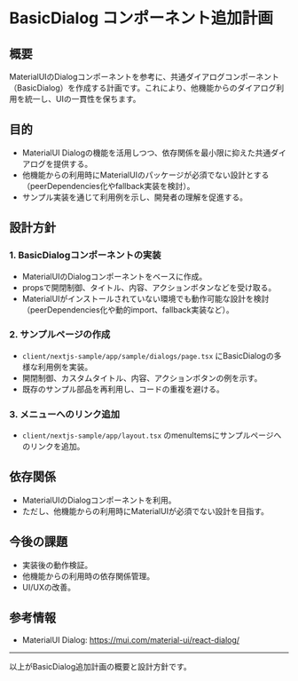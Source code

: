 # BasicDialog コンポーネント追加計画

## 概要
MaterialUIのDialogコンポーネントを参考に、共通ダイアログコンポーネント（BasicDialog）を作成する計画です。これにより、他機能からのダイアログ利用を統一し、UIの一貫性を保ちます。

## 目的
- MaterialUI Dialogの機能を活用しつつ、依存関係を最小限に抑えた共通ダイアログを提供する。
- 他機能からの利用時にMaterialUIのパッケージが必須でない設計とする（peerDependencies化やfallback実装を検討）。
- サンプル実装を通じて利用例を示し、開発者の理解を促進する。

## 設計方針

### 1. BasicDialogコンポーネントの実装
- MaterialUIのDialogコンポーネントをベースに作成。
- propsで開閉制御、タイトル、内容、アクションボタンなどを受け取る。
- MaterialUIがインストールされていない環境でも動作可能な設計を検討（peerDependencies化や動的import、fallback実装など）。

### 2. サンプルページの作成
- `client/nextjs-sample/app/sample/dialogs/page.tsx` にBasicDialogの多様な利用例を実装。
- 開閉制御、カスタムタイトル、内容、アクションボタンの例を示す。
- 既存のサンプル部品を再利用し、コードの重複を避ける。

### 3. メニューへのリンク追加
- `client/nextjs-sample/app/layout.tsx` のmenuItemsにサンプルページへのリンクを追加。

## 依存関係
- MaterialUIのDialogコンポーネントを利用。
- ただし、他機能からの利用時にMaterialUIが必須でない設計を目指す。

## 今後の課題
- 実装後の動作検証。
- 他機能からの利用時の依存関係管理。
- UI/UXの改善。

## 参考情報
- MaterialUI Dialog: https://mui.com/material-ui/react-dialog/

---

以上がBasicDialog追加計画の概要と設計方針です。
